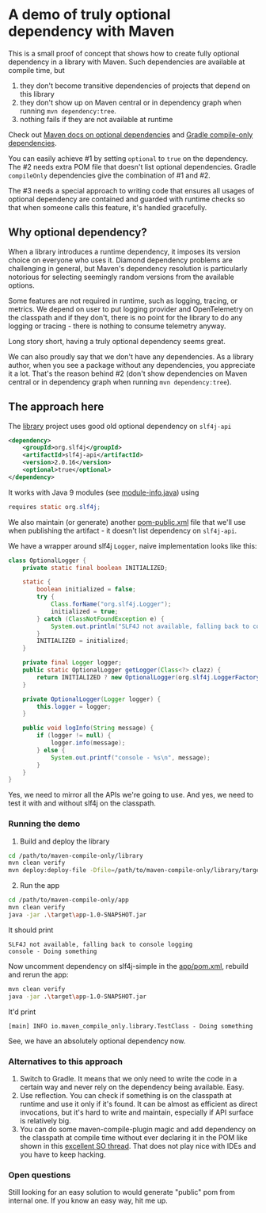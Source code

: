 # A demo of truly optional dependency with Maven

This is a small proof of concept that shows how to create fully optional dependency in a library with Maven.
Such dependencies are available at compile time, but

1. they don't become transitive dependencies of projects that depend on this library
2. they don't show up on Maven central or in dependency graph when running `mvn dependency:tree`.
3. nothing fails if they are not available at runtime

Check out [Maven docs on optional dependencies](https://maven.apache.org/guides/introduction/introduction-to-optional-and-excludes-dependencies.html) and
[Gradle compile-only dependencies](https://blog.gradle.org/introducing-compile-only-dependencies).

You can easily achieve #1 by setting `optional` to `true` on the dependency.
The #2 needs extra POM file that doesn't list optional dependencies.
Gradle `compileOnly` dependencies give the combination of #1 and #2.

The #3 needs a special approach to writing code that ensures all usages of optional dependency are contained and guarded with runtime checks so that when
someone calls this feature, it's handled gracefully.

## Why optional dependency?

When a library introduces a runtime dependency, it imposes its version choice on everyone who uses it. Diamond dependency problems are challenging in general, but Maven's dependency resolution is particularly notorious for selecting seemingly random versions from the available options.

Some features are not required in runtime, such as logging, tracing, or metrics. We depend on user to put logging provider and OpenTelemetry on the classpath and
if they don't, there is no point for the library to do any logging or tracing - there is nothing to consume telemetry anyway.

Long story short, having a truly optional dependency seems great.

We can also proudly say that we don't have any dependencies. As a library author, when you see a package without any dependencies, you appreciate it a lot.
That's the reason behind #2 (don't show dependencies on Maven central or in dependency graph when running `mvn dependency:tree`).

## The approach here

The [library](./library/pom.xml) project uses good old optional dependency on `slf4j-api`

```xml
<dependency>
    <groupId>org.slf4j</groupId>
    <artifactId>slf4j-api</artifactId>
    <version>2.0.16</version>
    <optional>true</optional>
</dependency>
```

It works with Java 9 modules (see [module-info.java](./library/src/main/java/module-info.java)) using

```java
requires static org.slf4j;
```

We also maintain (or generate) another [pom-public.xml](./library/pom-public.xml) file that we'll use when publishing the artifact - it doesn't list dependency on `slf4j-api`.

We have a wrapper around slf4j `Logger`, naive implementation looks like this:

```java
class OptionalLogger {
    private static final boolean INITIALIZED;

    static {
        boolean initialized = false;
        try {
            Class.forName("org.slf4j.Logger");
            initialized = true;
        } catch (ClassNotFoundException e) {
            System.out.println("SLF4J not available, falling back to console logging");
        }
        INITIALIZED = initialized;
    }

    private final Logger logger;
    public static OptionalLogger getLogger(Class<?> clazz) {
        return INITIALIZED ? new OptionalLogger(org.slf4j.LoggerFactory.getLogger(clazz)) : new OptionalLogger(null);
    }

    private OptionalLogger(Logger logger) {
        this.logger = logger;
    }

    public void logInfo(String message) {
        if (logger != null) {
            logger.info(message);
        } else {
            System.out.printf("console - %s\n", message);
        }
    }
}
```

Yes, we need to mirror all the APIs we're going to use.
And yes, we need to test it with and without slf4j on the classpath.

### Running the demo

1. Build and deploy the library

```bash
cd /path/to/maven-compile-only/library
mvn clean verify
mvn deploy:deploy-file -Dfile=/path/to/maven-compile-only/library/target/library-1.0.0-beta.1.jar -DpomFile=/path/to/maven-compile-only/library/pom-public.xml -Durl=file://path/to/m2/cache
```

2. Run the app

```bash
cd /path/to/maven-compile-only/app
mvn clean verify
java -jar .\target\app-1.0-SNAPSHOT.jar
```

It should print

```log
SLF4J not available, falling back to console logging
console - Doing something
```

Now uncomment dependency on slf4j-simple in the [app/pom.xml](./app/pom.xml), rebuild and rerun the app:

```bash
mvn clean verify
java -jar .\target\app-1.0-SNAPSHOT.jar
```

It'd print

```log
[main] INFO io.maven_compile_only.library.TestClass - Doing something
```

See, we have an absolutely optional dependency now.

### Alternatives to this approach

1. Switch to Gradle. It means that we only need to write the code in a certain way and never rely on the dependency being available. Easy.
2. Use reflection. You can check if something is on the classpath at runtime and use it only if it's found. It can be almost as efficient as direct invocations, but it's
   hard to write and maintain, especially if API surface is relatively big.
3. You can do some maven-compile-plugin magic and add dependency on the classpath at compile time without ever declaring it in the POM like shown in this
   [excellent SO thread](https://stackoverflow.com/questions/3410548/maven-add-a-folder-or-jar-file-into-current-classpath). That does not play nice with IDEs and you have to keep hacking.

### Open questions

Still looking for an easy solution to would generate "public" pom from internal one. If you know an easy way, hit me up.
